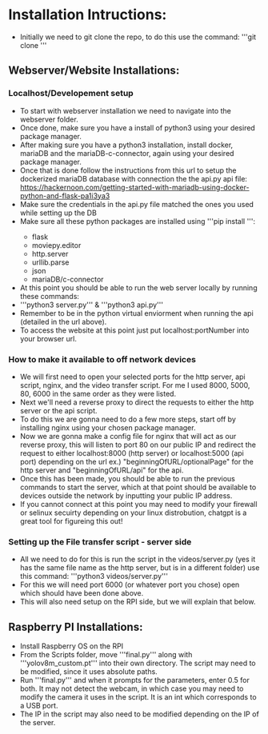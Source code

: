 # Installation Intructions:
- Initially we need to git clone the repo, to do this use the command: '''git clone <repo url>'''

## Webserver/Website Installations:
### Localhost/Developement setup
 - To start with webserver installation we need to navigate into the webserver folder.
 - Once done, make sure you have a install of python3 using your desired package manager.
 - After making sure you have a python3 installation, install docker, mariaDB and the mariaDB-c-connector, again using your desired package manager.
 - Once that is done follow the instructions from this url to setup the dockerized mariaDB database with connection the the api.py api file: https://hackernoon.com/getting-started-with-mariadb-using-docker-python-and-flask-pa1i3ya3
 - Make sure the credentials in the api.py file matched the ones you used while setting up the DB
 - Make sure all these python packages are installed using '''pip install <package>''':
   - flask
   - moviepy.editor
   - http.server
   - urllib.parse
   - json
   - mariaDB/c-connector
 - At this point you should be able to run the web server locally by running these commands:
  - '''python3 server.py''' & '''python3 api.py'''
 - Remember to be in the python virtual enviorment when running the api (detailed in the url above).
 - To access the website at this point just put localhost:portNumber into your browser url.


### How to make it available to off network devices 
 - We will first need to open your selected ports for the http server, api script, nginx, and the video transfer script. For me I used 8000, 5000, 80, 6000 in the same order as they were listed.
 - Next we'll need a reverse proxy to direct the requests to either the http server or the api script. 
 - To do this we are gonna need to do a few more steps, start off by installing nginx using your chosen package manager.
 - Now we are gonna make a config file for nginx that will act as our reverse proxy, this will listen to port 80 on our public IP and redirect the request to either localhost:8000 (http server) or localhost:5000 (api port) depending on the url ex.) "beginningOfURL/optionalPage" for the http server and "beginningOfURL/api" for the api.
 - Once this has been made, you should be able to run the previous commands to start the server, which at that point should be available to devices outside the network by inputting your public IP address.
 - If you cannot connect at this point you may need to modify your firewall or selinux secuirty depending on your linux distrobution, chatgpt is a great tool for figureing this out!

### Setting up the File transfer script - server side
 - All we need to do for this is run the script in the videos/server.py (yes it has the same file name as the http server, but is in a different folder) use this command: '''python3 videos/server.py'''
 - For this we will need port 6000 (or whatever port you chose) open which should have been done above.
 - This will also need setup on the RPI side, but we will explain that below. 

## Raspberry PI Installations:
 - Install Raspberry OS on the RPI
 - From the Scripts folder, move '''final.py''' along with '''yolov8m_custom.pt''' into their own directory. The script may need to be modified, since it uses absolute paths.
 - Run '''final.py''' and when it prompts for the parameters, enter 0.5 for both. It may not detect the webcam, in which case you may need to modify the camera it uses in the script. It is an int which corresponds to a USB port.
 - The IP in the script may also need to be modified depending on the IP of the server.
